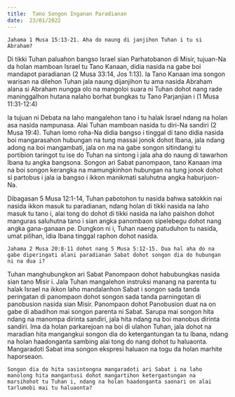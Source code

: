 ```yaml
---
title:  Tano Songon Inganan Paradianan
date:  23/01/2022
---
```


`Jahama 1 Musa 15:13-21. Aha do naung di janjihon Tuhan i tu si Abraham?`

Di tikki Tuhan paluahon bangso Israel sian Parhatobanon di Misir, tujuan-Na da holan mamboan Israel tu Tano Kanaan, didia nasida na gabe boi mandapot paradianan (2 Musa 33:14, Jos 1:13). Ia Tano Kanaan ima songon warisan na dilehon Tuhan jala naung dijanjihon tu ama nasida Abraham alana si Abraham nungga olo na mangoloi suara ni Tuhan dohot nang rade maninggalhon hutana nalaho borhat bungkas tu Tano Parjanjian i (1 Musa 11:31-12:4)

Ia tujuan ni Debata na laho mangalehon tano i tu halak Israel ndang na holan asa nasida nampunasa. Alai Tuhan mamboan nasida tu diri-Na sandiri (2 Musa 19:4). Tuhan lomo roha-Na didia bangso i tinggal di tano didia nasida boi mangarasahon hubungan na tung massai jonok dohot Ibana, jala ndang adong na boi mangambati, jala on ma na gabe songon sitindangi tu portibion taringot tu ise do Tuhan na sintong i jala aha do naung di tawarhon Ibana tu angka bangsona. Songon ari Sabat panompaon, tano Kanaan ima na boi songon kerangka na mamungkinhon hubungan na tung jonok dohot si partobus i jala ia bangso i ikkon manikmati saluhutna angka haburjuon-Na.

Dibagasan 5 Musa 12:1-14, Tuhan pabotohon tu nasida bahwa satokkin nai nasida ikkon masuk tu paradianan, ndang holan di tikki nasida na laho masuk tu tano i, alai tong do dohot di tikki nasida na laho paishon dohot manguras saluhutna tano i sian angka panombaon sipelebegu dohot nang angka gana-ganaan pe. Dungkon ni i, Tuhan naeng patuduhon tu nasida, umat pilihan, idia Ibana tinggal raphon dohot nasida.

`Jahama 2 Musa 20:8-11 dohot nang 5 Musa 5:12-15. Dua hal aha do na gabe diperingati alani paradianan Sabat dohot songon dia do hubungan ni na dua i?`

Tuhan manghubungkon ari Sabat Panompaon dohot habubungkas nasida sian tano Misir i. Jala Tuhan mangalehon instruksi manang na parenta tu halak Israel na ikkon laho mandalanhon Sabat i songon sada tanda peringatan di panompaon dohot songon sada tanda parningotan di panobusion nasida sian Misir. Panompaon dohot Panobusion duat na on gabe di abadihon mai songon parenta ni Sabat. Sarupa mai songon hita ndang na manompa dirinta sandiri, jala hita ndang na boi manobus dirinta sandiri. Ima da holan parkarejoan na boi di ulahon Tuhan, jala dohot na maradian hita mangangkui songon dia do ketergantungan ta tu Ibana, ndang na holan haadonganta sambing alai tong do nang dohot tu haluaonta. Mangaradoti Sabat ima songon ekspresi haluaon na togu da holan marhite haporseaon.

`Songon dia do hita sasintongna mangaradoti ari Sabat i na laho manolong hita mangantusi dohot mangartihon ketergantungan na marsihohot tu Tuhan i, ndang na holan haadonganta saonari on alai tarlumobi mai tu haluaonta?`